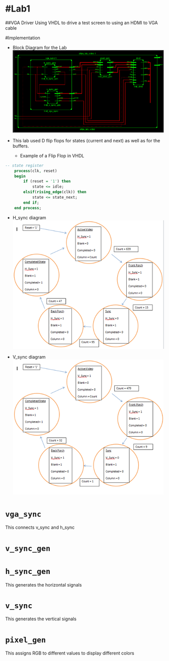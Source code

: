 #Lab1
====

##VGA Driver
Using VHDL to drive a test screen to using an HDMI to VGA cable

#Implementation

- Block Diagram for the Lab
![alt text](Block_Diagram.png "Block Diagram")

- This lab used D flip flops for states (current and next) as well as for the buffers.
  - Example of a Flip Flop in VHDL
``` VHDL
-- state register
	process(clk, reset)
	begin
		if (reset = '1') then
			state <= idle;
		elsif(rising_edge(clk)) then
			state <= state_next;
		end if;
	end process;
```

- H_sync diagram
![alt text](H_Sync.PNG "H Sync")

- V_sync diagram
![alt text](V_Sync.PNG "V Sync")

# `vga_sync`
This connects v_sync and h_sync
# `v_sync_gen`
# `h_sync_gen`
This generates the horizontal signals
# `v_sync`
This generates the vertical signals
# `pixel_gen`
This assigns RGB to different values to display different colors

